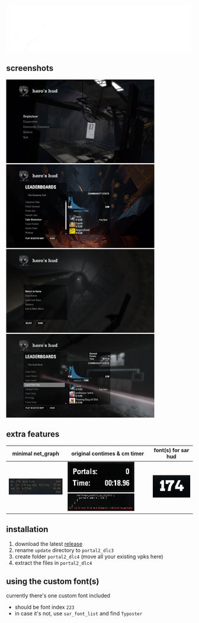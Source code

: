 ![](./doc/logo.png)

## screenshots
<img src="./doc/1.png" width="400"> <img src="./doc/2.png" width="400">
<img src="./doc/3.png" width="400"> <img src="./doc/4.png" width="400">

## extra features
| minimal net_graph                   | original contimes & cm timer                                            | font(s) for sar hud     |
| ----------------------------------- | ----------------------------------------------------------------------- | ----------------------- |
| <img src="./doc/5.png" width="220"> | <img src="./doc/7.png" width="180"> <img src="./doc/6.png" width="180"> | <img src="./doc/8.png"> |

## installation
1. download the latest [release](https://github.com/aIIison/hud/releases/)
2. rename `update` directory to `portal2_dlc3`
3. create folder `portal2_dlc4` (move all your existing vpks here)
4. extract the files in `portal2_dlc4`

## using the custom font(s)
currently there's one custom font included
- should be font index `223`
- in case it's not, use `sar_font_list` and find `Typoster`
